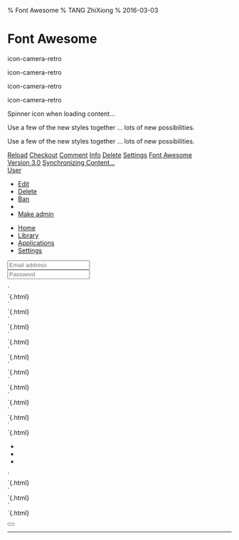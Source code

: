 % Font Awesome
% TANG ZhiXiong
% 2016-03-03

Font Awesome
============

<link rel="stylesheet" href="font-awesome.min.css">
<link rel="stylesheet" type="text/css" href="csshake.min.css">


<p><i class="icon-camera-retro icon-large"></i> icon-camera-retro</p>
<p><i class="icon-camera-retro icon-2x"></i> icon-camera-retro</p>
<p><i class="icon-camera-retro icon-3x"></i> icon-camera-retro</p>
<p><i class="icon-camera-retro icon-4x"></i> icon-camera-retro</p>

<i class="icon-spinner icon-spin"></i> Spinner icon when loading content...

<i class="icon-quote-left icon-4x pull-left icon-muted"></i>
Use a few of the new styles together ... lots of new possibilities.

<i class="icon-flag icon-4x pull-left icon-border"></i>
Use a few of the new styles together ... lots of new possibilities.

<a class="btn" href="#">
<i class="icon-repeat"></i> Reload</a>
<a class="btn btn-success" href="#">
<i class="icon-shopping-cart icon-large"></i> Checkout</a>
<a class="btn btn-large btn-primary" href="#">
<i class="icon-comment"></i> Comment</a>
<a class="btn btn-small btn-info" href="#">
<i class="icon-info-sign"></i> Info</a>
<a class="btn btn-danger" href="#">
<i class="icon-trash icon-large"></i> Delete</a>
<a class="btn btn-small" href="#">
<i class="icon-cog"></i> Settings</a>
<a class="btn btn-large btn-danger" href="#">
<i class="icon-flag icon-2x pull-left"></i>Font Awesome<br>Version 3.0</a>
<a class="btn btn-primary" href="#">
<i class="icon-refresh icon-spin"></i> Synchronizing Content...</a>

<div class="btn-group">
<a class="btn" href="#"><i class="icon-align-left"></i></a>
<a class="btn" href="#"><i class="icon-align-center"></i></a>
<a class="btn" href="#"><i class="icon-align-right"></i></a>
<a class="btn" href="#"><i class="icon-align-justify"></i></a>
</div>

<div class="btn-group open">
<a class="btn btn-primary" href="#"><i class="icon-user"></i> User</a>
<a class="btn btn-primary dropdown-toggle" data-toggle="dropdown" href="#"><span class="icon-caret-down"></span></a>
<ul class="dropdown-menu">
<li><a href="#"><i class="icon-pencil"></i> Edit</a></li>
<li><a href="#"><i class="icon-trash"></i> Delete</a></li>
<li><a href="#"><i class="icon-ban-circle"></i> Ban</a></li>
<li class="divider"></li>
<li><a href="#"><i class="i"></i> Make admin</a></li>
</ul>
</div>

<ul class="nav nav-list">
<li class="active"><a href="#"><i class="icon-home"></i> Home</a></li>
<li><a href="#"><i class="icon-book"></i> Library</a></li>
<li><a href="#"><i class="icon-pencil"></i> Applications</a></li>
<li><a href="#"><i class="icon-cogs"></i> Settings</a></li>
</ul>

<form>
<div class="input-prepend">
<span class="add-on"><i class="icon-envelope"></i></span>
<input class="span2" type="text" placeholder="Email address">
</div>
<div class="input-prepend">
<span class="add-on"><i class="icon-key"></i></span>
<input class="span2" type="password" placeholder="Password">
</div>
</form>

<div class="shake">`<div class="shake"></div>`{.html}</div>

<div class="shake-hard">`<div class="shake-hard"></div>`{.html}</div>

<div class="shake-slow">`<div class="shake-slow"></div>`{.html}</div>

<div class="shake-little">`<div class="shake-little"></div>`{.html}</div>

<div class="shake-horizontal">`<div class="shake-horizontal"></div>`{.html}</div>

<div class="shake-vertical">`<div class="shake-vertical"></div>`{.html}</div>

<div class="shake-rotate">`<div class="shake-rotate"></div>`{.html}</div>

<div class="shake-opacity">`<div class="shake-opacity"></div>`{.html}</div>

<div class="shake-crazy">`<div class="shake-crazy"></div>`{.html}</div>

<div class="shake-chunk">`<div class="shake-chunk"></div>`{.html}</div>

<ul class="shake-trigger">
<li class="shake-slow"></li>
<li class="shake-hard"></li>
<li class="shake"></li>
</ul>

<div class="shake-slow shake-constant">`<div class="shake-slow shake-constant"></div>`{.html}</div>

<div class="shake-slow shake-constant shake-constant--hover">`<div class="shake-slow shake-constant shake-constant--hover"></div>`{.html}</div>

<div class="shake-crazy shake-freeze">`<div class="shake-crazy shake-freeze"></div>`{.html}</div>


<button class='fa fa-plus icon-plus btn btn-xs btn-default'></button>

---

<script type="text/javascript" src="jquery.min.js"></script>
<script type="text/javascript" src="jquery-ui.min.js"></script>
<script>
$(function() {
    $( ".tzx-tabs" ).tabs();
});
</script>
